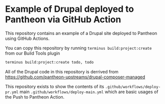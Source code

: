 # Example of Drupal deployed to Pantheon via GitHub Action

This repository contains an example of a Drupal site deployed to Pantheon using GitHub Actions.

You can copy this repository by running `terminus build:project:create` from our Build Tools plugin
```bash
terminus build:project:create todo, todo
```


All of the Drupal code in this repository is derrived from https://github.com/pantheon-upstreams/drupal-composer-managed

This repository exists to show the contents of its `.github/workflows/deploy-pr.yml` main `.github/workflows/deploy-main.yml` which are basic usages of the Push to Pantheon Action.
